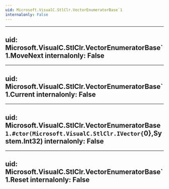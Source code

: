 ```yaml
---
uid: Microsoft.VisualC.StlClr.VectorEnumeratorBase`1
internalonly: False
---
```


---
uid: Microsoft.VisualC.StlClr.VectorEnumeratorBase`1.MoveNext
internalonly: False
---

---
uid: Microsoft.VisualC.StlClr.VectorEnumeratorBase`1.Current
internalonly: False
---

---
uid: Microsoft.VisualC.StlClr.VectorEnumeratorBase`1.#ctor(Microsoft.VisualC.StlClr.IVector{`0},System.Int32)
internalonly: False
---

---
uid: Microsoft.VisualC.StlClr.VectorEnumeratorBase`1.Reset
internalonly: False
---
